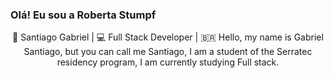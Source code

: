 ### Olá! Eu sou a Roberta Stumpf

<!--
- 🔭 Formada em Desenvolvimento Fullstack.
- 🌱 Atualmente estudando C# e React.
- 💬 robertamdstumpf@gmail.com
-->
<div align="center">
    👦 Santiago Gabriel | 💻 Full Stack Developer | 🇧🇷
     Hello, my name is Gabriel Santiago, but you can call me Santiago, I am a student of the Serratec residency program, I am currently studying Full stack.
</div>
